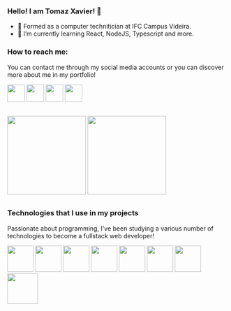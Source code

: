 ### Hello! I am Tomaz Xavier! 👋

- 🔭 Formed as a computer technitician at IFC Campus Videira.
- 🌱 I’m currently learning React, NodeJS, Typescript and more.

### How to reach me:
 
 You can contact me through my social media accounts or you can discover more about me in my portfolio!
 
 <div>
  <a href="https://tomazcx.site" target="_blank" ><img height="40rem" src="https://img.shields.io/badge/website-000000?style=for-the-badge&logo=About.me&logoColor=white" /></a>
 <a href="https://linkedin.com/in/tomazcx" target="_blank" ><img height="40rem" src="https://img.shields.io/badge/LinkedIn-0077B5?style=for-the-badge&logo=linkedin&logoColor=white" /></a>
   <a href="https://instagram.com/tomazcx" target="_blank" ><img height="40rem" src="https://img.shields.io/badge/Instagram-E4405F?style=for-the-badge&logo=instagram&logoColor=white" /></a>
  <a href="https://twitter.com/tomazcx" target="_blank" ><img height="40rem" src="https://img.shields.io/badge/Twitter-1DA1F2?style=for-the-badge&logo=twitter&logoColor=white" /></a>
</div>


##

<div>
    <img height="180rem" src="https://github-readme-stats.vercel.app/api?username=tomazcx&theme=tokyonight&show_icons=true"  />
    <img height="180rem" src="https://github-readme-stats.vercel.app/api/top-langs/?username=tomazcx&theme=tokyonight&layout=compact" />
</div>

##

### Technologies that I use in my projects

Passionate about programming, I've been studying a various number of technologies to become a fullstack web developer!

<div> 
 <img width="60rem" src="https://cdn.jsdelivr.net/gh/devicons/devicon/icons/javascript/javascript-original.svg" />
 <img width="60rem" src="https://cdn.jsdelivr.net/gh/devicons/devicon/icons/typescript/typescript-original.svg" />
 <img width="60rem" src="https://cdn.jsdelivr.net/gh/devicons/devicon/icons/react/react-original.svg" />
 <img width="60rem" src="https://cdn.jsdelivr.net/gh/devicons/devicon/icons/tailwindcss/tailwindcss-plain.svg" />
 <img width="60rem" src="https://cdn.jsdelivr.net/gh/devicons/devicon/icons/nodejs/nodejs-original.svg" />       
 <img width="60rem" src="https://cdn.jsdelivr.net/gh/devicons/devicon/icons/nestjs/nestjs-plain.svg" />
 <img width="60rem" src="https://cdn.jsdelivr.net/gh/devicons/devicon/icons/jest/jest-plain.svg" />
 <img width="70rem" src="https://cdn.jsdelivr.net/gh/devicons/devicon/icons/docker/docker-original.svg" />
 </div>

